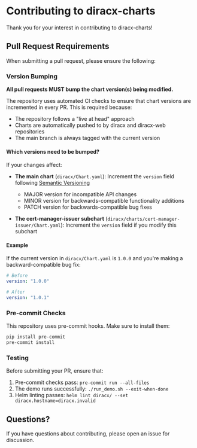 # Contributing to diracx-charts

Thank you for your interest in contributing to diracx-charts!

## Pull Request Requirements

When submitting a pull request, please ensure the following:

### Version Bumping

**All pull requests MUST bump the chart version(s) being modified.**

The repository uses automated CI checks to ensure that chart versions are incremented in every PR. This is required because:

- The repository follows a "live at head" approach
- Charts are automatically pushed to by diracx and diracx-web repositories
- The main branch is always tagged with the current version

#### Which versions need to be bumped?

If your changes affect:

- **The main chart** (`diracx/Chart.yaml`): Increment the `version` field following [Semantic Versioning](https://semver.org/)
  - MAJOR version for incompatible API changes
  - MINOR version for backwards-compatible functionality additions
  - PATCH version for backwards-compatible bug fixes

- **The cert-manager-issuer subchart** (`diracx/charts/cert-manager-issuer/Chart.yaml`): Increment the `version` field if you modify this subchart

#### Example

If the current version in `diracx/Chart.yaml` is `1.0.0` and you're making a backward-compatible bug fix:

```yaml
# Before
version: "1.0.0"

# After
version: "1.0.1"
```

### Pre-commit Checks

This repository uses pre-commit hooks. Make sure to install them:

```bash
pip install pre-commit
pre-commit install
```

### Testing

Before submitting your PR, ensure that:

1. Pre-commit checks pass: `pre-commit run --all-files`
2. The demo runs successfully: `./run_demo.sh --exit-when-done`
3. Helm linting passes: `helm lint diracx/ --set diracx.hostname=diracx.invalid`

## Questions?

If you have questions about contributing, please open an issue for discussion.

